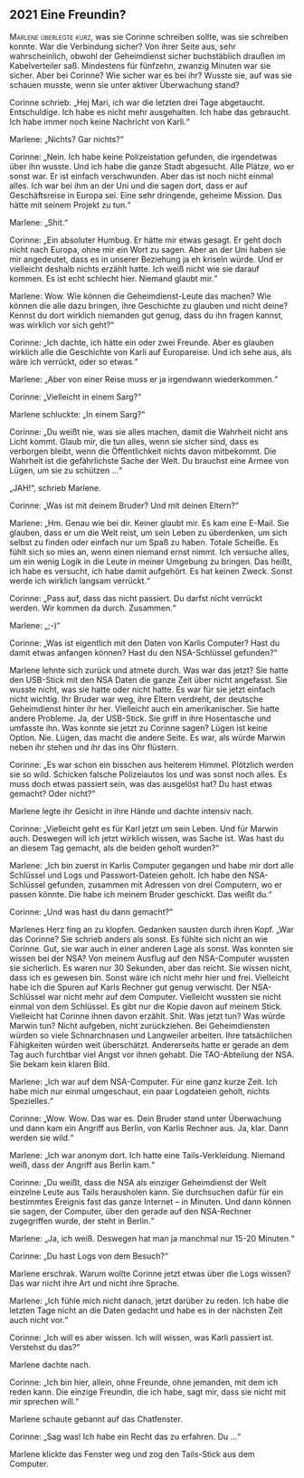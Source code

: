 ## **2021** Eine Freundin?

<span style="font-variant:small-caps;">Marlene überlegte kurz,</span> was sie Corinne schreiben sollte, was sie schreiben konnte.
War die Verbindung sicher? Von ihrer Seite aus, sehr wahrscheinlich, obwohl der Geheimdienst sicher buchstäblich draußen im Kabelverteiler saß.
Mindestens für fünfzehn, zwanzig Minuten war sie sicher.
Aber bei Corinne?
Wie sicher war es bei ihr?
Wusste sie, auf was sie schauen musste, wenn sie unter aktiver Überwachung stand?

Corinne schrieb: „Hej Mari, ich war die letzten drei Tage abgetaucht.
Entschuldige.
Ich habe es nicht mehr ausgehalten.
Ich habe das gebraucht.
Ich habe immer noch keine Nachricht von Karli.“

Marlene: „Nichts? Gar nichts?“

Corinne: „Nein.
Ich habe keine Polizeistation gefunden, die irgendetwas über ihn wusste.
Und ich habe die ganze Stadt abgesucht.
Alle Plätze, wo er sonst war.
Er ist einfach verschwunden.
Aber das ist noch nicht einmal alles.
Ich war bei ihm an der Uni und die sagen dort, dass er auf Geschäftsreise in Europa sei.
Eine sehr dringende, geheime Mission.
Das hätte mit seinem Projekt zu tun.“

Marlene: „Shit.“

Corinne: „Ein absoluter Humbug.
Er hätte mir etwas gesagt.
Er geht doch nicht nach Europa, ohne mir ein Wort zu sagen.
Aber an der Uni haben sie mir angedeutet, dass es in unserer Beziehung ja eh kriseln würde.
Und er vielleicht deshalb nichts erzählt hatte.
Ich weiß nicht wie sie darauf kommen.
Es ist echt schlecht hier.
Niemand glaubt mir.“

Marlene: Wow.
Wie können die Geheimdienst-Leute das machen?
Wie können die alle dazu bringen, ihre Geschichte zu glauben und nicht deine?
Kennst du dort wirklich niemanden gut genug, dass du ihn fragen kannst, was wirklich vor sich geht?“

Corinne: „Ich dachte, ich hätte ein oder zwei Freunde.
Aber es glauben wirklich alle die Geschichte von Karli auf Europareise.
Und ich sehe aus, als wäre ich verrückt, oder so etwas.“

Marlene: „Aber von einer Reise muss er ja irgendwann wiederkommen.“

Corinne: „Vielleicht in einem Sarg?“

Marlene schluckte: „In einem Sarg?“

Corinne: „Du weißt nie, was sie alles machen, damit die Wahrheit nicht ans Licht kommt.
Glaub mir, die tun alles, wenn sie sicher sind, dass es verborgen bleibt, wenn die Öffentlichkeit nichts davon mitbekommt.
Die Wahrheit ist die gefährlichste Sache der Welt.
Du brauchst eine Armee von Lügen, um sie zu schützen ...“

„JAH!“, schrieb Marlene.

Corinne: „Was ist mit deinem Bruder?
Und mit deinen Eltern?“

Marlene: „Hm. Genau wie bei dir.
Keiner glaubt mir.
Es kam eine E-Mail.
Sie glauben, dass er um die Welt reist, um sein Leben zu überdenken, um sich selbst zu finden oder einfach nur um Spaß zu haben.
Totale Scheiße.
Es fühlt sich so mies an, wenn einen niemand ernst nimmt.
Ich versuche alles, um ein wenig Logik in die Leute in meiner Umgebung zu bringen.
Das heißt, ich habe es versucht, ich habe damit aufgehört.
Es hat keinen Zweck.
Sonst werde ich wirklich langsam verrückt.“

Corinne: „Pass auf, dass das nicht passiert.
Du darfst nicht verrückt werden.
Wir kommen da durch.
Zusammen.“

Marlene: „;-)“

Corinne: „Was ist eigentlich mit den Daten von Karlis Computer?
Hast du damit etwas anfangen können?
Hast du den NSA-Schlüssel gefunden?“

Marlene lehnte sich zurück und atmete durch.
Was war das jetzt?
Sie hatte den USB-Stick mit den NSA Daten die ganze Zeit über nicht angefasst.
Sie wusste nicht, was sie hatte oder nicht hatte.
Es war für sie jetzt einfach nicht wichtig.
Ihr Bruder war weg, ihre Eltern verdreht, der deutsche Geheimdienst hinter ihr her.
Vielleicht auch ein amerikanischer.
Sie hatte andere Probleme.
Ja, der USB-Stick.
Sie griff in ihre Hosentasche und umfasste ihn.
Was konnte sie jetzt zu Corinne sagen?
Lügen ist keine Option.
Nie.
Lügen, das macht die andere Seite.
Es war, als würde Marwin neben ihr stehen und ihr das ins Ohr flüstern.

Corinne: „Es war schon ein bisschen aus heiterem Himmel.
Plötzlich werden sie so wild.
Schicken falsche Polizeiautos los und was sonst noch alles.
Es muss doch etwas passiert sein, was das ausgelöst hat?
Du hast etwas gemacht?
Oder nicht?“

Marlene legte ihr Gesicht in ihre Hände und dachte intensiv nach.

Corinne: „Vielleicht geht es für Karl jetzt um sein Leben.
Und für Marwin auch.
Deswegen will ich jetzt wirklich wissen, was Sache ist.
Was hast du an diesem Tag gemacht, als die beiden geholt wurden?“

Marlene: „Ich bin zuerst in Karlis Computer gegangen und habe mir dort alle Schlüssel und Logs und Passwort-Dateien geholt.
Ich habe den NSA-Schlüssel gefunden, zusammen mit Adressen von drei Computern, wo er passen könnte.
Die habe ich meinem Bruder geschickt.
Das weißt du.“

Corinne: „Und was hast du dann gemacht?“

Marlenes Herz fing an zu klopfen.
Gedanken sausten durch ihren Kopf.
„War das Corinne? Sie schrieb anders als sonst.
Es fühlte sich nicht an wie Corinne.
Gut, sie war auch in einer anderen Lage als sonst.
Was konnten sie wissen bei der NSA?
Von meinem Ausflug auf den NSA-Computer wussten sie sicherlich.
Es waren nur 30 Sekunden, aber das reicht.
Sie wissen nicht, dass ich es gewesen bin.
Sonst wäre ich nicht mehr hier und frei.
Vielleicht habe ich die Spuren auf Karls Rechner gut genug verwischt.
Der NSA-Schlüssel war nicht mehr auf dem Computer.
Vielleicht wussten sie nicht einmal von dem Schlüssel.
Es gibt nur die Kopie davon auf meinem Stick.
Vielleicht hat Corinne ihnen davon erzählt.
Shit.
Was jetzt tun?
Was würde Marwin tun?
Nicht aufgeben, nicht zurückziehen.
Bei Geheimdiensten würden so viele Schnarchnasen und Langweiler arbeiten.
Ihre tatsächlichen Fähigkeiten würden weit überschätzt.
Andererseits hatte er gerade an dem Tag auch furchtbar viel Angst vor ihnen gehabt.
Die TAO-Abteilung der NSA.
Sie bekam kein klaren Bild.

Marlene: „Ich war auf dem NSA-Computer.
Für eine ganz kurze Zeit.
Ich habe mich nur einmal umgeschaut, ein paar Logdateien geholt, nichts Spezielles.“

Corinne: „Wow.
Wow.
Das war es.
Dein Bruder stand unter Überwachung und dann kam ein Angriff aus Berlin, von Karlis Rechner aus.
Ja, klar.
Dann werden sie wild.“

Marlene: „Ich war anonym dort.
Ich hatte eine Tails-Verkleidung.
Niemand weiß, dass der Angriff aus Berlin kam.“

Corinne: „Du weißt, dass die NSA als einziger Geheimdienst der Welt einzelne Leute aus Tails herausholen kann.
Sie durchsuchen dafür für ein bestimmtes Ereignis fast das ganze Internet – in Minuten.
Und dann können sie sagen, der Computer, über den gerade auf den NSA-Rechner zugegriffen wurde, der steht in Berlin.“

Marlene: „Ja, ich weiß.
Deswegen hat man ja manchmal nur 15-20 Minuten.“

Corinne: „Du hast Logs von dem Besuch?“

Marlene erschrak.
Warum wollte Corinne jetzt etwas über die Logs wissen?
Das war nicht ihre Art und nicht ihre Sprache.

Marlene: „Ich fühle mich nicht danach, jetzt darüber zu reden.
Ich habe die letzten Tage nicht an die Daten gedacht und habe es in der nächsten Zeit auch nicht vor.“

Corinne: „Ich will es aber wissen.
Ich will wissen, was Karli passiert ist.
Verstehst du das?“

Marlene dachte nach.

Corinne: „Ich bin hier, allein, ohne Freunde, ohne jemanden, mit dem ich reden kann.
Die einzige Freundin, die ich habe, sagt mir, dass sie nicht mit mir sprechen will.“

Marlene schaute gebannt auf das Chatfenster.

Corinne: „Sag was! Ich habe ein Recht das zu erfahren.
Du ...“

Marlene klickte das Fenster weg und zog den Tails-Stick aus dem Computer.
